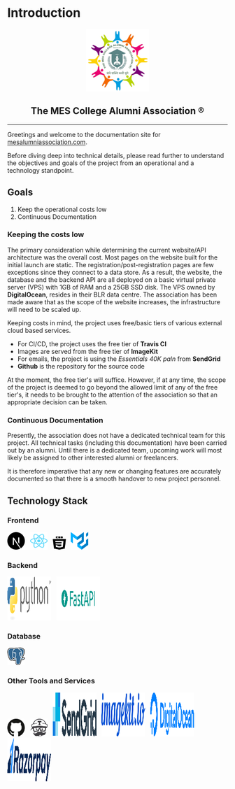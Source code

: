 # Introduction

<p align="center"><img src="assets/logo.png" /></p>

<h2 style="text-align: center; font-weight: bold">The MES College Alumni Association &#174;</h2>

---

Greetings and welcome to the documentation site for [mesalumniassociation.com](https://mesalumniassociation.com).

Before diving deep into technical details, please read further to understand the objectives and goals of the project from an operational and a technology standpoint.

## **Goals**

1. Keep the operational costs low
2. Continuous Documentation

### **Keeping the costs low**

The primary consideration while determining the current website/API architecture was the overall cost. Most pages on the website built for the initial launch are static. The registration/post-registration pages are few exceptions since they connect to a data store. As a result, the website, the database and the backend API are all deployed on a basic virtual private server (VPS) with 1GB of RAM and a 25GB SSD disk. The VPS owned by **DigitalOcean**, resides in their BLR data centre. The association has been made aware that as the scope of the website increases, the infrastructure will need to be scaled up.

Keeping costs in mind, the project uses free/basic tiers of various external cloud based services.

- For CI/CD, the project uses the free tier of **Travis CI**
- Images are served from the free tier of **ImageKit**
- For emails, the project is using the _Essentials 40K paln_ from **SendGrid**
- **Github** is the repository for the source code

At the moment, the free tier's will suffice. However, if at any time, the scope of the project is deemed to go beyond the allowed limit of any of the free tier's, it needs to be brought to the attention of the association so that an appropriate decision can be taken.

### **Continuous Documentation**

Presently, the association does not have a dedicated technical team for this project. All technical tasks (including this documentation) have been carried out by an alumni. Until there is a dedicated team, upcoming work will most likely be assigned to other interested alumni or freelancers.

It is therefore imperative that any new or changing features are accurately documented so that there is a smooth handover to new project personnel.

## **Technology Stack**

### **Frontend**

[<img src="assets/tech/next-js.svg" height="40px" width="40px"/>](https://nextjs.org/docs/getting-started)&nbsp;&nbsp;&nbsp;[<img src="assets/tech/react-2.svg" height="40px" width="40px"/>](https://reactjs.org/)&nbsp;&nbsp;&nbsp;[<img src="assets/tech/css3-1.svg" height="30px" width="30px"/>](https://www.w3schools.com/css/)&nbsp;&nbsp;&nbsp;[<img src="assets/tech/material-ui-1.svg" height="40px" width="40px"/>](https://material-ui.com/)

### **Backend**

[<img src="assets/tech/python-3.svg" height="100px" width="100px"/>](https://www.python.org/doc/)&nbsp;&nbsp;&nbsp;[<img src="assets/tech/fastapi.png" height="100px" width="100px"/>](https://fastapi.tiangolo.com/)

### **Database**

[<img src="assets/tech/postgresql.svg" height="40px" width="40px"/>](https://www.postgresql.org/docs/)

### **Other Tools and Services**

[<img src="assets/tech/github-icon-1.svg" height="40px" width="40px"/>](https://github.com)&nbsp;&nbsp;&nbsp;[<img src="assets/tech/travis-ci-icon.svg" height="40px" width="40px"/>](https://travisci.com/)&nbsp;&nbsp;&nbsp;[<img src="assets/tech/sendgrid-2.svg" height="100px" width="100px"/>](https://sendgrid.com/)&nbsp;&nbsp;&nbsp;[<img src="assets/tech/imagekit.svg" height="100px" width="100px"/>](https://imagekit.io/)&nbsp;&nbsp;&nbsp;[<img src="assets/tech/digitalocean-2.svg" height="100px" width="100px"/>](https://digitalocean.com/)&nbsp;&nbsp;&nbsp;[<img src="assets/tech/razorpay.svg" height="100px" width="100px"/>](https://razorpay.com/)
